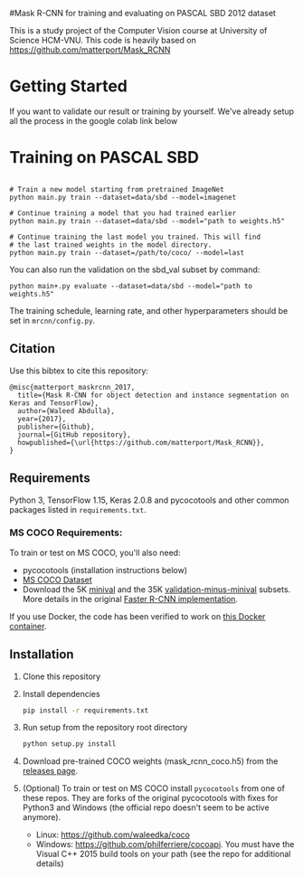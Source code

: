 #Mask R-CNN for training and evaluating on PASCAL SBD 2012 dataset

This is a study project of the Computer Vision course at University of Science HCM-VNU.
This code is heavily based on https://github.com/matterport/Mask_RCNN


# Getting Started
If you want to validate our result or training by yourself. We've already setup all the process in the google colab link below 





# Training on PASCAL SBD


```

# Train a new model starting from pretrained ImageNet 
python main.py train --dataset=data/sbd --model=imagenet

# Continue training a model that you had trained earlier
python main.py train --dataset=data/sbd --model="path to weights.h5"

# Continue training the last model you trained. This will find
# the last trained weights in the model directory.
python main.py train --dataset=/path/to/coco/ --model=last
```

You can also run the validation on the sbd_val subset by command:
```
python main+.py evaluate --dataset=data/sbd --model="path to weights.h5"
```

The training schedule, learning rate, and other hyperparameters should be set in `mrcnn/config.py`.



## Citation
Use this bibtex to cite this repository:
```
@misc{matterport_maskrcnn_2017,
  title={Mask R-CNN for object detection and instance segmentation on Keras and TensorFlow},
  author={Waleed Abdulla},
  year={2017},
  publisher={Github},
  journal={GitHub repository},
  howpublished={\url{https://github.com/matterport/Mask_RCNN}},
}
```



## Requirements
Python 3, TensorFlow 1.15, Keras 2.0.8 and pycocotools and other common packages listed in `requirements.txt`.

### MS COCO Requirements:
To train or test on MS COCO, you'll also need:
* pycocotools (installation instructions below)
* [MS COCO Dataset](http://cocodataset.org/#home)
* Download the 5K [minival](https://dl.dropboxusercontent.com/s/o43o90bna78omob/instances_minival2014.json.zip?dl=0)
  and the 35K [validation-minus-minival](https://dl.dropboxusercontent.com/s/s3tw5zcg7395368/instances_valminusminival2014.json.zip?dl=0)
  subsets. More details in the original [Faster R-CNN implementation](https://github.com/rbgirshick/py-faster-rcnn/blob/master/data/README.md).

If you use Docker, the code has been verified to work on
[this Docker container](https://hub.docker.com/r/waleedka/modern-deep-learning/).


## Installation
1. Clone this repository
2. Install dependencies
   ```bash
   pip install -r requirements.txt
   ```
3. Run setup from the repository root directory
    ```bash
    python setup.py install
    ``` 
3. Download pre-trained COCO weights (mask_rcnn_coco.h5) from the [releases page](https://github.com/matterport/Mask_RCNN/releases).
4. (Optional) To train or test on MS COCO install `pycocotools` from one of these repos. They are forks of the original pycocotools with fixes for Python3 and Windows (the official repo doesn't seem to be active anymore).

    * Linux: https://github.com/waleedka/coco
    * Windows: https://github.com/philferriere/cocoapi.
    You must have the Visual C++ 2015 build tools on your path (see the repo for additional details)


